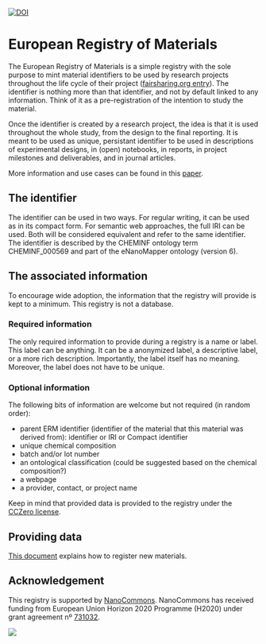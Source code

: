 [![DOI](https://zenodo.org/badge/DOI/10.5281/zenodo.6257660.svg)](https://doi.org/10.5281/zenodo.6257660)

# European Registry of Materials

The European Registry of Materials is a simple registry with the sole purpose to mint material
identifiers to be used by research projects throughout the life cycle of their project
([fairsharing.org entry](https://fairsharing.org/bsg-s001384/)). The
identifier is nothing more than that identifier, and not by default linked to any information.
Think of it as a pre-registration of the intention to study the material.

Once the identifier is created by a research project, the idea is that it is used throughout the
whole study, from the design to the final reporting. It is meant to be used as unique, persistant
identifier to be used in descriptions of experimental designs, in (open) notebooks, in reports,
in project milestones and deliverables, and in journal articles.

More information and use cases can be found in this
[paper](https://jcheminf.biomedcentral.com/articles/10.1186/s13321-022-00614-7).

## The identifier

The identifier can be used in two ways. For regular writing, it can be used as in its compact
form. For semantic web approaches, the full IRI can be used. Both will be considered equivalent
and refer to the same identifier. The identifier is described by the CHEMINF ontology term 
CHEMINF_000569 and part of the eNanoMapper ontology (version 6).

## The associated information

To encourage wide adoption, the information that the registry will provide is kept to a minimum.
This registry is not a database.

### Required information

The only required information to provide during a registry is a name or label. This label can be
anything. It can be a anonymized label, a descriptive label, or a more rich description.
Importantly, the label itself has no meaning. Moreover, the label does not have to be unique.

### Optional information

The following bits of information are welcome but not required (in random order):

* parent ERM identifier (identifier of the material that this material was derived from): identifier or IRI or Compact identifier
* unique chemical composition
* batch and/or lot number
* an ontological classification (could be suggested based on the chemical composition?)
* a webpage
* a provider, contact, or project name

Keep in mind that provided data is provided to the registry under the [CCZero license](license.md).

## Providing data

[This document](register.md) explains how to register new materials.


## Acknowledgement

This registry is supported by [NanoCommons](https://www.nanocommons.eu/).
NanoCommons has received funding from European Union
Horizon 2020 Programme (H2020) under grant agreement nº [731032](https://cordis.europa.eu/project/rcn/212586/en).

![](https://licensebuttons.net/p/zero/1.0/88x31.png)
